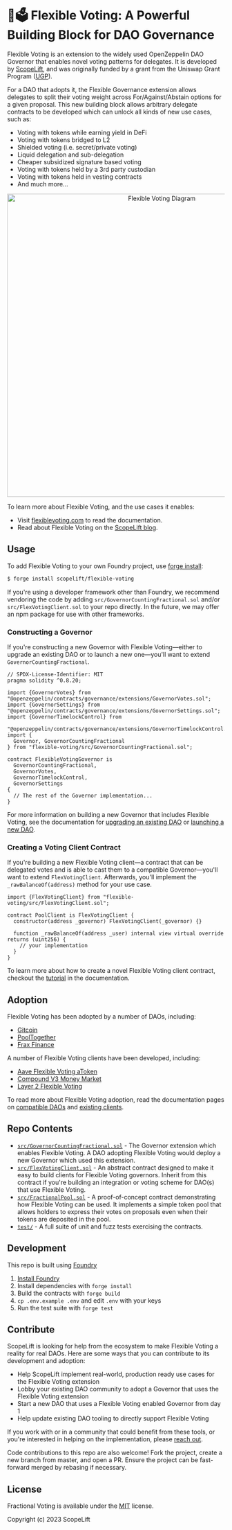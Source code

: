 # 💪🗳️ Flexible Voting: A Powerful Building Block for DAO Governance

Flexible Voting is an extension to the widely used OpenZeppelin DAO Governor that enables novel voting patterns for delegates. It is developed by [ScopeLift](https://scopelift.co), and was originally funded by a grant from the Uniswap Grant Program ([UGP](https://twitter.com/uniswapgrants)).

For a DAO that adopts it, the Flexible Governance extension allows delegates to split their voting weight across For/Against/Abstain options for a given proposal. This new building block allows arbitrary delegate contracts to be developed which can unlock all kinds of new use cases, such as:

 - Voting with tokens while earning yield in DeFi
 - Voting with tokens bridged to L2
 - Shielded voting (i.e. secret/private voting)
 - Liquid delegation and sub-delegation
 - Cheaper subsidized signature based voting
 - Voting with tokens held by a 3rd party custodian
 - Voting with tokens held in vesting contracts
 - And much more...

<div align="center">
	<img width="700" src="readme/flex-voting-diagram-transparent.png" alt="Flexible Voting Diagram">
	<br />
</div>

To learn more about Flexible Voting, and the use cases it enables:

 * Visit [flexiblevoting.com](https://flexiblevoting.com) to read the documentation.
 * Read about Flexible Voting on the [ScopeLift blog](https://scopelift.co/blog/tag/flexible-voting).

## Usage

To add Flexible Voting to your own Foundry project, use [forge install](https://book.getfoundry.sh/reference/forge/forge-install):

```bash
$ forge install scopelift/flexible-voting
```

If you're using a developer framework other than Foundry, we recommend vendoring the code by adding `src/GovernorCountingFractional.sol` and/or `src/FlexVotingClient.sol` to your repo directly. In the future, we may offer an npm package for use with other frameworks.

### Constructing a Governor

If you're constructing a new Governor with Flexible Voting—either to upgrade an existing DAO or to launch a new one—you'll want to extend `GovernorCountingFractional`.

```solidity
// SPDX-License-Identifier: MIT
pragma solidity ^0.8.20;

import {GovernorVotes} from "@openzeppelin/contracts/governance/extensions/GovernorVotes.sol";
import {GovernorSettings} from "@openzeppelin/contracts/governance/extensions/GovernorSettings.sol";
import {GovernorTimelockControl} from
  "@openzeppelin/contracts/governance/extensions/GovernorTimelockControl.sol";
import {
  Governor, GovernorCountingFractional
} from "flexible-voting/src/GovernorCountingFractional.sol";

contract FlexibleVotingGovernor is
  GovernorCountingFractional,
  GovernorVotes,
  GovernorTimelockControl,
  GovernorSettings
{
  // The rest of the Governor implementation...
}
```

For more information on building a new Governor that includes Flexible Voting, see the documentation for [upgrading an existing DAO](https://flexiblevoting.com/docs/tutorials/existing-dao) or [launching a new DAO](https://flexiblevoting.com/docs/tutorials/new-dao).

### Creating a Voting Client Contract

If you're building a new Flexible Voting client—a contract that can be delegated votes and is able to cast them to a compatible Governor—you'll want to extend `FlexVotingClient`. Afterwards, you'll implement the `_rawBalanceOf(address)` method for your use case.

```solidity
import {FlexVotingClient} from "flexible-voting/src/FlexVotingClient.sol";

contract PoolClient is FlexVotingClient {
  constructor(address _governor) FlexVotingClient(_governor) {}

  function _rawBalanceOf(address _user) internal view virtual override returns (uint256) {
    // your implementation
  }
}
```

To learn more about how to create a novel Flexible Voting client contract, checkout the [tutorial](https://flexiblevoting.com/docs/tutorials/voting-client) in the documentation.

## Adoption

Flexible Voting has been adopted by a number of DAOs, including:

- [Gitcoin](https://github.com/gitcoinco/Alpha-Governor-Upgrade)
- [PoolTogether](https://github.com/ScopeLift/pooltogether-governor-upgrade)
- [Frax Finance](https://github.com/FraxFinance/frax-governance)

A number of Flexible Voting clients have been developed, including:

- [Aave Flexible Voting aToken](https://www.scopelift.co/blog/how-scopelift-built-a-flex-voting-atoken-on-aave)
- [Compound V3 Money Market](https://www.scopelift.co/blog/flexible-voting-on-compound)
- [Layer 2 Flexible Voting](https://github.com/ScopeLift/l2-flexible-voting)

To read more about Flexible Voting adoption, read the documentation pages on [compatible DAOs](https://flexiblevoting.com/docs/compatible-daos) and [existing clients](https://flexiblevoting.com/docs/existing-clients).


## Repo Contents

* [`src/GovernorCountingFractional.sol`](https://github.com/ScopeLift/flexible-voting/blob/master/src/GovernorCountingFractional.sol) - The Governor extension which enables Flexible Voting. A DAO adopting Flexible Voting would deploy a new Governor which used this extension.
* [`src/FlexVotingClient.sol`](https://github.com/ScopeLift/flexible-voting/blob/master/src/FlexVotingClient.sol) - An abstract contract designed to make it easy to build clients for Flexible Voting governors. Inherit from this contract if you're building an integration or voting scheme for DAO(s) that use Flexible Voting.
* [`src/FractionalPool.sol`](https://github.com/ScopeLift/flexible-voting/blob/master/src/FractionalPool.sol) - A proof-of-concept contract demonstrating how Flexible Voting can be used. It implements a simple token pool that allows holders to express their votes on proposals even when their tokens are deposited in the pool.
* [`test/`](https://github.com/ScopeLift/flexible-voting/tree/master/test) - A full suite of unit and fuzz tests exercising the contracts.

## Development

This repo is built using [Foundry](https://github.com/foundry-rs/foundry)

1. [Install Foundry](https://github.com/foundry-rs/foundry#installation)
1. Install dependencies with `forge install`
1. Build the contracts with `forge build`
1. `cp .env.example .env` and edit `.env` with your keys
1. Run the test suite with `forge test`

## Contribute

ScopeLift is looking for help from the ecosystem to make Flexible Voting a reality for real DAOs. Here are some ways that you can contribute to its development and adoption:

* Help ScopeLift implement real-world, production ready use cases for the Flexible Voting extension
* Lobby your existing DAO community to adopt a Governor that uses the Flexible Voting extension
* Start a new DAO that uses a Flexible Voting enabled Governor from day 1
* Help update existing DAO tooling to directly support Flexible Voting

If you work with or in a community that could benefit from these tools, or you're interested in helping on the implementation, please [reach out](https://www.scopelift.co/contact).

Code contributions to this repo are also welcome! Fork the project, create a new branch from master, and open a PR. Ensure the project can be fast-forward merged by rebasing if necessary.

## License

Fractional Voting is available under the [MIT](LICENSE.txt) license.

Copyright (c) 2023 ScopeLift